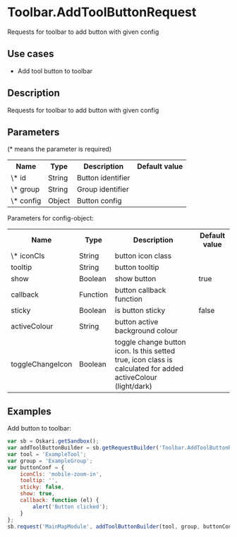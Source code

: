 # Toolbar.AddToolButtonRequest

Requests for toolbar to add button with given config

## Use cases

- Add tool button to toolbar

## Description

Requests for toolbar to add button with given config

## Parameters

(* means the parameter is required)

<table class="table">
<tr>
  <th> Name</th><th> Type</th><th> Description</th><th> Default value</th>
</tr>
<tr>
  <td> \* id </td><td> String</td><td> Button identifier </td><td> </td>
</tr>
<tr>
  <td> \* group </td><td> String</td><td> Group identifier </td><td> </td>
</tr>
<tr>
  <td> \* config </td><td> Object </td><td> Button config </td><td> </td>
</tr>
</table>


Parameters for config-object:

<table class="table">
<tr>
  <th> Name</th><th> Type</th><th> Description</th><th> Default value</th>
</tr>
<tr>
  <td> \* iconCls </td><td> String </td><td> button icon class </td><td> </td>
</tr>
<tr>
  <td> tooltip </td><td> String </td><td> button tooltip </td><td> </td>
</tr>
<tr>
  <td> show </td><td> Boolean </td><td> show button </td><td> true </td>
</tr>
<tr>
  <td> callback </td><td> Function </td><td> button callback function </td><td> </td>
</tr>
<tr>
  <td> sticky </td><td> Boolean </td><td> is button sticky </td><td> false </td>
</tr>
<tr>
  <td> activeColour </td><td> String </td><td> button active background colour </td><td> </td>
</tr>
<tr>
  <td> toggleChangeIcon </td><td> Boolean </td><td> toggle change button icon. Is this setted true, icon class is calculated for added activeColour (light/dark)</td><td> </td>
</tr>

</table>




## Examples

Add button to toolbar:
```javascript
var sb = Oskari.getSandbox();
var addToolButtonBuilder = sb.getRequestBuilder('Toolbar.AddToolButtonRequest');
var tool = 'ExampleTool';
var group = 'ExampleGroup';
var buttonConf = {
	iconCls: 'mobile-zoom-in',
    tooltip: '',
    sticky: false,
    show: true,
    callback: function (el) {
    	alert('Button clicked');
    }
};
sb.request('MainMapModule', addToolButtonBuilder(tool, group, buttonConf));
```

